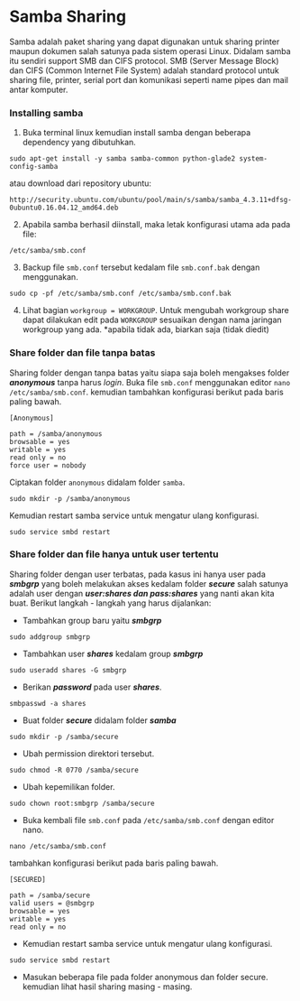 Samba Sharing
=============
Samba adalah paket sharing yang dapat digunakan untuk sharing printer maupun dokumen salah satunya pada sistem operasi Linux. Didalam samba itu sendiri support SMB dan CIFS protocol. SMB (Server Message Block) dan CIFS (Common Internet File System) adalah standard protocol untuk sharing file, printer, serial port dan komunikasi seperti name pipes dan mail antar komputer.


### Installing samba
1. Buka terminal linux kemudian install samba dengan beberapa dependency yang dibutuhkan.
```
sudo apt-get install -y samba samba-common python-glade2 system-config-samba
```
atau download dari repository ubuntu:
```
http://security.ubuntu.com/ubuntu/pool/main/s/samba/samba_4.3.11+dfsg-0ubuntu0.16.04.12_amd64.deb
```
2. Apabila samba berhasil diinstall, maka letak konfigurasi utama ada pada file:
```
/etc/samba/smb.conf
```
3. Backup file `smb.conf` tersebut kedalam file `smb.conf.bak` dengan menggunakan.
```
sudo cp -pf /etc/samba/smb.conf /etc/samba/smb.conf.bak
```
4. Lihat bagian `workgroup = WORKGROUP`. Untuk mengubah workgroup share dapat dilakukan edit pada `WORKGROUP` sesuaikan dengan nama jaringan workgroup yang ada. *apabila tidak ada, biarkan saja (tidak diedit)

### Share folder dan file tanpa batas
Sharing folder dengan tanpa batas yaitu siapa saja boleh mengakses folder ***anonymous*** tanpa harus *login*. Buka file `smb.conf` menggunakan editor `nano /etc/samba/smb.conf`. kemudian tambahkan konfigurasi berikut pada baris paling bawah.
```
[Anonymous]

path = /samba/anonymous
browsable = yes
writable = yes
read only = no
force user = nobody
```
Ciptakan folder `anonymous` didalam folder `samba`.
```
sudo mkdir -p /samba/anonymous
```
Kemudian restart samba service untuk mengatur ulang konfigurasi.
```
sudo service smbd restart
```


### Share folder dan file hanya untuk user tertentu
Sharing folder dengan user terbatas, pada kasus ini hanya user pada ***smbgrp*** yang boleh melakukan akses kedalam folder ***secure*** salah satunya adalah user dengan ***user:shares dan pass:shares*** yang nanti akan kita buat. Berikut langkah - langkah yang harus dijalankan:
- Tambahkan group baru yaitu ***smbgrp***
```
sudo addgroup smbgrp
```
- Tambahkan user ***shares*** kedalam group ***smbgrp***
```
sudo useradd shares -G smbgrp
```
- Berikan ***password*** pada user ***shares***.
```
smbpasswd -a shares
```
- Buat folder ***secure*** didalam folder ***samba***
```
sudo mkdir -p /samba/secure
```
- Ubah permission direktori tersebut.
```
sudo chmod -R 0770 /samba/secure
```
- Ubah kepemilikan folder.
```
sudo chown root:smbgrp /samba/secure
```
- Buka kembali file `smb.conf` pada `/etc/samba/smb.conf` dengan editor nano.
```
nano /etc/samba/smb.conf
```
tambahkan konfigurasi berikut pada baris paling bawah.
```
[SECURED]

path = /samba/secure
valid users = @smbgrp
browsable = yes
writable = yes
read only = no
```
- Kemudian restart samba service untuk mengatur ulang konfigurasi.
```
sudo service smbd restart
```

* Masukan beberapa file pada folder anonymous dan folder secure. kemudian lihat hasil sharing masing - masing.








